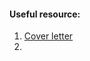 
#### Useful resource:

01. [Cover letter](https://www.linkedin.com/feed/update/urn:li:activity:7080737063590854656/)
2. 
